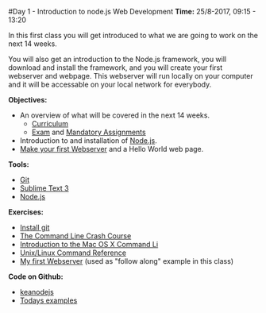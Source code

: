 #Day 1 - Introduction to node.js Web Development
**Time:** 25/8-2017, 09:15 - 13:20

In this first class you will get introduced to what we are going to work on the next 14 weeks.   

You will also get an introduction to the Node.js framework, you will download and install the framework, and you will create your first webserver and webpage. This webserver will run locally on your computer and it will be accessable on your local network for everybody. 

**Objectives:**

* An overview of what will be covered in the next 14 weeks.
  * [Curriculum](/29/ )
  * [Exam](/exam-requirements/) and [Mandatory Assignments](/7/)
* Introduction to and installation of [Node.js](https://nodejs.org/en/).
* [Make your first Webserver](/my-first-webserver/) and a Hello World web page.

**Tools:**  

* [Git](https://git-scm.com/downloads)  
* [Sublime Text 3](https://www.sublimetext.com/3)  
* [Node.js](https://nodejs.org/en/)

**Exercises:**  

* [Install git](https://git-scm.com/downloads)
* [The Command Line Crash Course](http://cli.learncodethehardway.org/book/)
* [Introduction to the Mac OS X Command Li](http://blog.teamtreehouse.com/introduction-to-the-mac-os-x-command-line)
* [Unix/Linux Command Reference](https://ubuntudanmark.dk/filer/fwunixref.pdf)
* <a href="/my-first-webserver/">My first Webserver</a> (used as "follow along" example in this class)


<strong>Code on Github: </strong>
<ul>
	<li><a href="https://github.com/keanodejs">keanodejs</a></li>
	<li><a href="https://github.com/keanodejs?utf8=%E2%9C%93&amp;query=01">Todays examples</a></li>
</ul>

